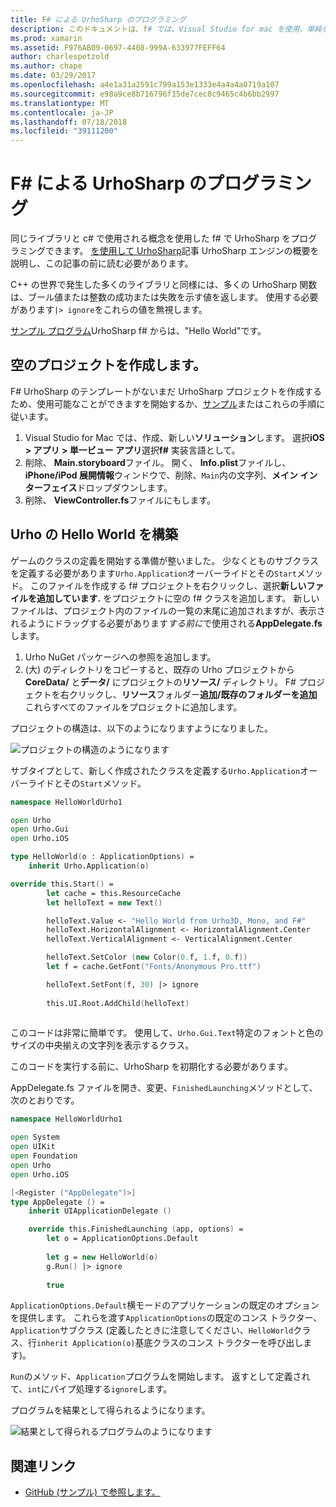 ```yaml
---
title: F# による UrhoSharp のプログラミング
description: このドキュメントは、f# では、Visual Studio for mac を使用、単純な hello world UrhoSharp のアプリケーションを作成する方法を説明します
ms.prod: xamarin
ms.assetid: F976AB09-0697-4408-999A-633977FEFF64
author: charlespetzold
ms.author: chape
ms.date: 03/29/2017
ms.openlocfilehash: a4e1a31a2591c799a153e1333e4a4a4a0719a107
ms.sourcegitcommit: e98a9ce8b716796f15de7cec8c9465c4b6bb2997
ms.translationtype: MT
ms.contentlocale: ja-JP
ms.lasthandoff: 07/18/2018
ms.locfileid: "39111200"
---
```

# <a name="programming-urhosharp-with-f"></a>F# による UrhoSharp のプログラミング

同じライブラリと c# で使用される概念を使用した f# で UrhoSharp をプログラミングできます。 [を使用して UrhoSharp](~/graphics-games/urhosharp/using.md)記事 UrhoSharp エンジンの概要を説明し、この記事の前に読む必要があります。

C++ の世界で発生した多くのライブラリと同様には、多くの UrhoSharp 関数は、ブール値または整数の成功または失敗を示す値を返します。 使用する必要があります`|> ignore`をこれらの値を無視します。

[サンプル プログラム](https://github.com/xamarin/recipes/tree/master/cross-platform/urho/urho-fsharp/HelloWorldUrhoFsharp)UrhoSharp f# からは、"Hello World"です。

## <a name="creating-an-empty-project"></a>空のプロジェクトを作成します。

F# UrhoSharp のテンプレートがないまだ UrhoSharp プロジェクトを作成するため、使用可能なことができますを開始するか、[サンプル](https://github.com/xamarin/recipes/tree/master/cross-platform/urho/urho-fsharp/HelloWorldUrhoFsharp)またはこれらの手順に従います。

1. Visual Studio for Mac では、作成、新しい**ソリューション**します。 選択**iOS > アプリ > 単一ビュー アプリ**選択**f#** 実装言語として。 
1. 削除、 **Main.storyboard**ファイル。 開く、 **Info.plist**ファイルし、 **iPhone/iPod 展開情報**ウィンドウで、削除、`Main`内の文字列、**メイン インターフェイス**ドロップダウンします。
1. 削除、 **ViewController.fs**ファイルにもします。

## <a name="building-hello-world-in-urho"></a>Urho の Hello World を構築

ゲームのクラスの定義を開始する準備が整いました。 少なくとものサブクラスを定義する必要があります`Urho.Application`オーバーライドとその`Start`メソッド。 このファイルを作成する f# プロジェクトを右クリックし、選択**新しいファイルを追加しています.** をプロジェクトに空の f# クラスを追加します。 新しいファイルは、プロジェクト内のファイルの一覧の末尾に追加されますが、表示されるようにドラッグする必要があります*する前に*で使用される**AppDelegate.fs**します。

1. Urho NuGet パッケージへの参照を追加します。
1. (大) のディレクトリをコピーすると、既存の Urho プロジェクトから**CoreData/** と**データ/** にプロジェクトの**リソース/** ディレクトリ。 F# プロジェクトを右クリックし、**リソース**フォルダー**追加/既存のフォルダーを追加**これらすべてのファイルをプロジェクトに追加します。

プロジェクトの構造は、以下のようになりますようになりました。

![](fsharp-images/solutionpane.png "プロジェクトの構造のようになります")

サブタイプとして、新しく作成されたクラスを定義する`Urho.Application`オーバーライドとその`Start`メソッド。

```fsharp
namespace HelloWorldUrho1

open Urho
open Urho.Gui
open Urho.iOS

type HelloWorld(o : ApplicationOptions) =
    inherit Urho.Application(o) 

override this.Start() = 
        let cache = this.ResourceCache
        let helloText = new Text()

        helloText.Value <- "Hello World from Urho3D, Mono, and F#"
        helloText.HorizontalAlignment <- HorizontalAlignment.Center
        helloText.VerticalAlignment <- VerticalAlignment.Center

        helloText.SetColor (new Color(0.f, 1.f, 0.f))
        let f = cache.GetFont("Fonts/Anonymous Pro.ttf")

        helloText.SetFont(f, 30) |> ignore
                  
        this.UI.Root.AddChild(helloText)
            
```

このコードは非常に簡単です。 使用して、`Urho.Gui.Text`特定のフォントと色のサイズの中央揃えの文字列を表示するクラス。 

このコードを実行する前に、UrhoSharp を初期化する必要があります。 

AppDelegate.fs ファイルを開き、変更、`FinishedLaunching`メソッドとして、次のとおりです。

```fsharp
namespace HelloWorldUrho1

open System
open UIKit
open Foundation
open Urho
open Urho.iOS

[<Register ("AppDelegate")>]
type AppDelegate () =
    inherit UIApplicationDelegate ()

    override this.FinishedLaunching (app, options) =
        let o = ApplicationOptions.Default
     
        let g = new HelloWorld(o)
        g.Run() |> ignore
       
        true
```

`ApplicationOptions.Default`横モードのアプリケーションの既定のオプションを提供します。 これらを渡す`ApplicationOptions`の既定のコンス トラクター、`Application`サブクラス (定義したときに注意してください、`HelloWorld`クラス、行`inherit Application(o)`基底クラスのコンス トラクターを呼び出します)。 

`Run`のメソッド、`Application`プログラムを開始します。 返すとして定義されて、`int`にパイプ処理する`ignore`します。 

プログラムを結果として得られるようになります。

![](fsharp-images/helloworldfsharp.png "結果として得られるプログラムのようになります")








## <a name="related-links"></a>関連リンク

- [GitHub (サンプル) で参照します。](https://github.com/xamarinhttps://developer.xamarin.com/recipes/tree/master/cross-platform/urho/urho-fsharp/HelloWorldUrhoFsharp)
